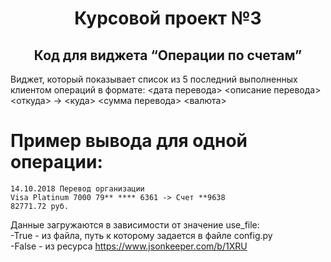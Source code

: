 <h1 align="center">Курсовой проект №3</h1>
<h2 align="center">Код для виджета “Операции по счетам”</h2>

Виджет, который показывает список из 5 последний выполненных клиентом операций в формате:
<дата перевода> <описание перевода>
<откуда> -> <куда>
<сумма перевода> <валюта>

# Пример вывода для одной операции:  
    14.10.2018 Перевод организации  
    Visa Platinum 7000 79** **** 6361 -> Счет **9638  
    82771.72 руб. 

Данные загружаются в зависимости от значение use_file:  
-True - из файла, путь к которому задается в файле config.py    
-False - из ресурса https://www.jsonkeeper.com/b/1XRU